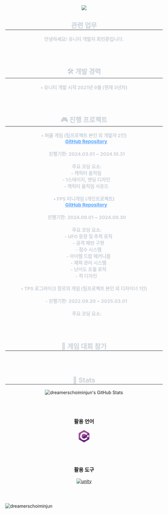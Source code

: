<div align="center">
    <img src="https://capsule-render.vercel.app/api?type=waving&color=84f0ee&height=180&text=Unity%20Developer&animation=&fontColor=000000&fontSize=40" />
</div>

<div align="center"> 
    <h2 style="border-bottom: 1px solid #21262d; color: #c9d1d9;"> 관련 업무 </h2>  
    <div style="font-weight: 700; font-size: 15px; text-align: center; color: #c9d1d9;">
        안녕하세요! 유니티 개발자 최민준입니다.<br>
    </div>
</div>

<br><br> <!-- 추가된 줄바꿈 -->

<div align="center"> 
    <h2 style="border-bottom: 1px solid #21262d; color: #c9d1d9;"> 🛠️ 개발 경력 </h2> 
    <div style="font-weight: 700; font-size: 15px; text-align: center; color: #c9d1d9;">
        • 유니티 개발 시작 2021년 9월 (현재 3년차)
    </div>
</div>

<br><br> <!-- 추가된 줄바꿈 -->

<div align="center"> 
    <h2 style="border-bottom: 1px solid #21262d; color: #c9d1d9;"> 🎮 진행 프로젝트 </h2> 
    <div style="font-weight: 700; font-size: 15px; text-align: center; color: #c9d1d9;">
        • 퍼즐 게임 (팀프로젝트 본인 외 개발자 2인)<br>
        &nbsp;&nbsp;&nbsp;&nbsp;<a href="https://github.com/dreamerschoiminjun/puzzle-game" style="color: #58a6ff;">GitHub Repository</a><br>
        <br>
        &nbsp;&nbsp;&nbsp;&nbsp; 진행기한: 2024.03.01 ~ 2024.10.31<br>
        <br>
        &nbsp;&nbsp;&nbsp;&nbsp; 주요 코딩 요소:<br>
        &nbsp;&nbsp;&nbsp;&nbsp;- 캐릭터 움직임<br>
        &nbsp;&nbsp;&nbsp;&nbsp;- 1스테이지, 엔딩 디자인<br>
        &nbsp;&nbsp;&nbsp;&nbsp;- 캐릭터 움직임 사운드<br>
        <br>
        • FPS 미니게임 (개인프로젝트)<br>
        &nbsp;&nbsp;&nbsp;&nbsp;<a href="https://github.com/dreamerschoiminjun/fps-minigame" style="color: #58a6ff;">GitHub Repository</a><br>
        <br>
        &nbsp;&nbsp;&nbsp;&nbsp; 진행기한: 2024.09.01 ~ 2024.09.30<br>
        <br>
        &nbsp;&nbsp;&nbsp;&nbsp; 주요 코딩 요소:<br>
        &nbsp;&nbsp;&nbsp;&nbsp;&nbsp;&nbsp;&nbsp;&nbsp;- UFO 등장 및 추적 로직<br>
        &nbsp;&nbsp;&nbsp;&nbsp;&nbsp;&nbsp;&nbsp;&nbsp;- 공격 패턴 구현<br>
        &nbsp;&nbsp;&nbsp;&nbsp;&nbsp;&nbsp;&nbsp;&nbsp;- 점수 시스템<br>
        &nbsp;&nbsp;&nbsp;&nbsp;&nbsp;&nbsp;&nbsp;&nbsp;- 아이템 드랍 메커니즘<br>
        &nbsp;&nbsp;&nbsp;&nbsp;&nbsp;&nbsp;&nbsp;&nbsp;- 체력 관리 시스템<br>
        &nbsp;&nbsp;&nbsp;&nbsp;&nbsp;&nbsp;&nbsp;&nbsp;- 난이도 조절 로직<br>
        &nbsp;&nbsp;&nbsp;&nbsp;- 적 디자인<br>
        <br>
        • TPS 로그라이크 장르의 게임 (팀프로젝트 본인 외 디자이너 1인)<br>
        <br>
        &nbsp;&nbsp;&nbsp;&nbsp;- 진행기한: 2022.09.20 ~ 2025.03.01<br>
        <br>
        &nbsp;&nbsp;&nbsp;&nbsp; 주요 코딩 요소:<br>
    </div>
</div>

<br><br> <!-- 추가된 줄바꿈 -->

<div align="center"> 
    <h2 style="border-bottom: 1px solid #21262d; color: #c9d1d9;"> 🎉 게임 대회 참가 </h2> 
    <div style="font-weight: 700; font-size: 15px; text-align: center; color: #c9d1d9;">
        <!-- 내용 비움 -->
    </div>
</div>

<br><br> <!-- 추가된 줄바꿈 -->

<div align="center"> 
    <h2 style="border-bottom: 1px solid #21262d; color: #c9d1d9;"> 🏅 Stats </h2> 
    <div align="center"> 
        <img src="https://github-readme-stats.vercel.app/api?username=dreamerschoiminjun&show_icons=true&theme=radical" alt="dreamerschoiminjun's GitHub Stats" />  
    </div> 
</div>

<br><br> <!-- 추가된 줄바꿈 -->

<h3 align="center">활용 언어</h3>
<p align="center"> 
    <a href="https://www.w3schools.com/cs/" target="_blank" rel="noreferrer"> 
        <img src="https://raw.githubusercontent.com/devicons/devicon/master/icons/csharp/csharp-original.svg" alt="csharp" width="40" height="40"/> 
    </a> 
</p>

<br><br> <!-- 추가된 줄바꿈 -->

<h3 align="center">활용 도구</h3>
<p align="center"> 
    <a href="https://unity.com/" target="_blank" rel="noreferrer"> 
        <img src="https://www.vectorlogo.zone/logos/unity3d/unity3d-icon.svg" alt="unity" width="40" height="40"/> 
    </a> 
</p>

<br><br> <!-- 추가된 줄바꿈 -->

<p align="left"> 
    <img src="https://komarev.com/ghpvc/?username=dreamerschoiminjun&label=Profile%20views&color=0e75b6&style=flat" alt="dreamerschoiminjun" /> 
</p>
